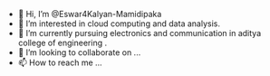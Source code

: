 - 👋 Hi, I’m @Eswar4Kalyan-Mamidipaka
- 👀 I’m interested in cloud computing and data analysis.
- 🌱 I’m currently pursuing  electronics and communication  in aditya college of engineering .
- 💞️ I’m looking to collaborate on ...
- 📫 How to reach me ...

<!---
Eswar4Kalyan-Mamidipaka/Eswar4Kalyan-Mamidipaka is a ✨ special ✨ repository because its `README.md` (this file) appears on your GitHub profile.
You can click the Preview link to take a look at your changes.
--->
